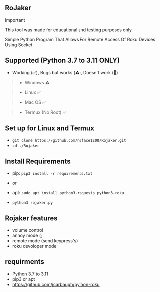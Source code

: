 ## RoJaker

> [!IMPORTANT]
> This tool was made for educational and testing purposes only

Simple Python Program That Allows For Remote Access Of Roku Devices Using Socket

## Supported (Python 3.7 to 3.11 ONLY)
* Working (✅️), Bugs but works (⚠️), Doesn't work (🚫)

> * Windows ⚠️

> * Linux   ✅️

> * Mac OS   ✅️

> * Termux (No Root) ✅️

## Set up for Linux and Termux
* `git clone https://github.com/noface1200/Rojaker.git`
* `cd ./Rojaker`
  
## Install Requirements 
* pip: `pip3 install -r requirements.txt`
* or
* apt: `sudo apt install python3-requests python3-roku`
   
* `python3 rojaker.py`

## Rojaker features 
* volume control
* annoy mode (;
* remote mode (send keypress's)
* roku devoloper mode

## requirments

* Python 3.7 to 3.11
* pip3 or apt
* https://github.com/jcarbaugh/python-roku
